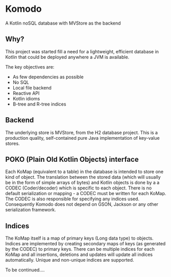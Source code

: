 # Komodo
A Kotlin noSQL database with MVStore as the backend
## Why?
This project was started fill a need for a lightweight, efficient database in Kotlin that could be deployed anywhere a JVM is available.

The key objectives are:
* As few dependencies as possible
* No SQL
* Local file backend
* Reactive API
* Kotlin idioms
* B-tree and R-tree indices

## Backend
The underlying store is MVStore, from the H2 database project. This is a production quality, self-contained pure Java implementation of key-value
stores.
## POKO (Plain Old Kotlin Objects) interface
Each KoMap (equivalent to a table) in the database is intended to store one kind of object. The translation between the stored data (which will usually be in the form
of simple arrays of bytes) and Kotlin objects is done by a a CODEC (Coder/decoder) which is specific to each object. There is no default 
serialization or mapping - a CODEC must be written for each KoMap. The CODEC is also responsible for specifying any indices used. Consequently
Komodo does not depend on GSON, Jackson or any other serialization framework.
## Indices
The KoMap itself is a map of primary keys (Long data type) to objects. Indices are implemented by creating secondary maps of keys (as generated 
by the CODEC) to primary keys. There can be multiple indices for each KoMap and all insertions, deletions and updates will update all indices
automatically. Unique and non-unique indices are supported.

To be continued....

